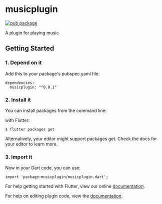 # musicplugin 
[![pub package](https://img.shields.io/pub/v/musicplugin.svg)](https://pub.dartlang.org/packages/musicplugin)


A plugin for playing music

## Getting Started

### 1. Depend on it

   Add this to your package's pubspec.yaml file:

```
dependencies:
  musicplugin: "^0.0.1"
```

### 2. Install it

You can install packages from the command line:

with Flutter:

```
$ flutter packages get
```

Alternatively, your editor might support packages get. Check the docs for your editor to learn more.

### 3. Import it

Now in your Dart code, you can use:

```
import 'package:musicplugin/musicplugin.dart';
```

For help getting started with Flutter, view our online
[documentation](https://flutter.io/).

For help on editing plugin code, view the [documentation](https://flutter.io/platform-plugins/#edit-code).
